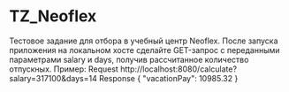 # TZ_Neoflex
Тестовое задание для отбора в учебный центр Neoflex.
После запуска приложения на локальном хосте сделайте GET-запрос c переданными параметрами
salary и days, получив рассчитанное количество отпускных.
Пример:
  Request
  http://localhost:8080/calculate?salary=317100&days=14
  Response
  {
    "vacationPay": 10985.32
  }
